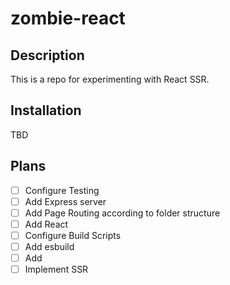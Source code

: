 # zombie-react

## Description

This is a repo for experimenting with React SSR.

## Installation

TBD

## Plans

- [ ] Configure Testing
- [ ] Add Express server
- [ ] Add Page Routing according to folder structure
- [ ] Add React
- [ ] Configure Build Scripts
- [ ] Add esbuild
- [ ] Add 
- [ ] Implement SSR